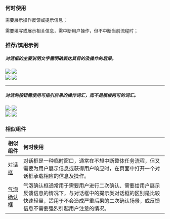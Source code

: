 


### 何时使用

需要展示操作反馈或提示信息；

需要填写或展示相关信息，需中断用户操作，但不中断当前流程时；


### 推荐/慎用示例

##### 对话框的主要说明文字需明确表达其目的及操作的后果。

<div class="legend">
  <div class="item">
    <img src="https://oteam-tdesign-1258344706.cos.ap-guangzhou.myqcloud.com/site/design/dialog-1@2x.png" />
    <img class="tag" src="https://oteam-tdesign-1258344706.cos.ap-guangzhou.myqcloud.com/site/doc/good.png" />
  </div>

  <div class="item">
    <img src="https://oteam-tdesign-1258344706.cos.ap-guangzhou.myqcloud.com/site/design/dialog-2@2x.png" />
    <img class="tag" src="https://oteam-tdesign-1258344706.cos.ap-guangzhou.myqcloud.com/site/doc/bad.png" />
  </div>
</div>

<hr />

##### 对话的按钮需使用可指引后果的操作词汇，而不是模棱两可的词汇。

<div class="legend">
  <div class="item">
    <img src="https://oteam-tdesign-1258344706.cos.ap-guangzhou.myqcloud.com/site/design/dialog-3@2x.png" />
    <img class="tag" src="https://oteam-tdesign-1258344706.cos.ap-guangzhou.myqcloud.com/site/doc/good.png" />
  </div>

  <div class="item">
    <img src="https://oteam-tdesign-1258344706.cos.ap-guangzhou.myqcloud.com/site/design/dialog-4@2x.png" />
    <img class="tag" src="https://oteam-tdesign-1258344706.cos.ap-guangzhou.myqcloud.com/site/doc/bad.png" />
  </div>
</div>

### 相似组件

| 相似组件      | 何时使用                                                     |
| :------------------------------ | :----------------------------------------------------------- |
| [对话框](./dialog)    | 对话框是一种临时窗口，通常在不想中断整体任务流程，但又需要为用户展示信息或获得用户响应时，在页面中打开一个对话框承载相应的信息及操作。 |
| [气泡确认框](./Popconfirm)    | 气泡确认框通常用于需要用户进行二次确认、需要给用户展示反馈信息的情况下，与对话框中的提示类对话框的区别是比较快速轻量，适用于不会造成严重后果的二次确认场景，或反馈信息不需要强烈引起用户注意的情况。 |